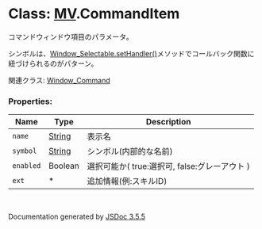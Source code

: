 # Class: [MV](MV.md).CommandItem
コマンドウィンドウ項目のパラメータ。

シンボルは、[Window_Selectable.setHandler()]([Window_Selectable.md#sethandler-symbol-method)メソッドでコールバック関数に紐づけられるのがパターン。

関連クラス: [Window_Command](Window_Command.md)

### Properties:

| Name | Type | Description |
| --- | --- | --- |
| `name` | [String](String.md) | 表示名 |
| `symbol` | [String](String.md) | シンボル(内部的な名前) |
| `enabled` | Boolean | 選択可能か( true:選択可, false:グレーアウト ) |
| `ext` | * | 追加情報(例:スキルID) |

 <br>

  Documentation generated by [JSDoc 3.5.5](https://github.com/jsdoc3/jsdoc)
